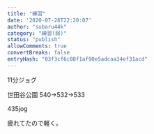 ```yaml
---
title: "練習"
date: '2020-07-28T22:20:07'
author: "subaru44k"
category: "練習(弱)"
status: "publish"
allowComments: true
convertBreaks: false
entryHash: "03f3cf6c08f1af90e5adcaa34ef31acd"
---
```

11分ジョグ

世田谷公園
540→532→533

435jog

疲れてたので軽く。
